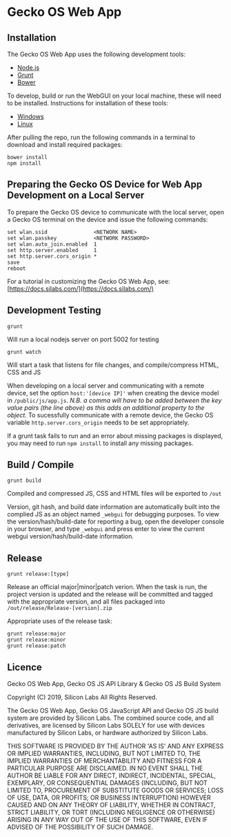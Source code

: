 # Gecko OS Web App

## Installation

The Gecko OS Web App uses the following development tools:

* [Node.js](http://nodejs.org)
* [Grunt](http://gruntjs.com)
* [Bower](http://bower.io)

To develop, build or run the WebGUI on your local machine, these will need to be installed. Instructions for installation of these tools:

* [Windows](docs/windows-install.md)
* [Linux](docs/linux-install.md)

After pulling the repo, run the following commands in a terminal to download and install required packages:
```
bower install
npm install
```

## Preparing the Gecko OS Device for Web App Development on a Local Server

To prepare the Gecko OS device to communicate with the local server, open a Gecko OS terminal on the device and issue the following commands:

```
set wlan.ssid               <NETWORK NAME>
set wlan.passkey            <NETWORK PASSWORD>
set wlan.auto_join.enabled  1
set http.server.enabled     1
set http.server.cors_origin *
save
reboot
```

For a tutorial in customizing the Gecko OS Web App, see:
[https://docs.silabs.com/](https://docs.silabs.com/)

## Development Testing

```grunt```

Will run a local nodejs server on port 5002 for testing

```grunt watch```

Will start a task that listens for file changes, and compile/compress HTML, CSS and JS

When developing on a local server and communicating with a remote device, set the option `host:'[device IP]'` when creating the device model in `/public/js/app.js`. _N.B. a comma will have to be added between the key value pairs (the line above) as this adds an additional property to the object._ To sucessfully communicate with a remote device, the Gecko OS variable `http.server.cors_origin` needs to be set appropriately.

If a grunt task fails to run and an error about missing packages is displayed, you may need to run `npm install` to install any missing packages.

## Build / Compile

```grunt build```

Compiled and compressed JS, CSS and HTML files will be exported to `/out`

Version, git hash, and build date information are automatically built into the complied JS as an object named `_webgui` for debugging purposes. To view the version/hash/build-date for reporting a bug, open the developer console in your browser, and type `_webgui` and press enter to view the current webgui version/hash/build-date information.

## Release

```grunt release:[type]```

Release an official major|minor|patch verion.
When the task is run, the project version is updated and the release will be committed and tagged with the appropriate version, and all files packaged into `/out/release/Release-[version].zip`

Appropriate uses of the release task:
```
grunt release:major
grunt release:minor
grunt release:patch
```

## Licence

Gecko OS Web App, Gecko OS JS API Library & Gecko OS JS Build System

Copyright (C) 2019, Silicon Labs
All Rights Reserved.

The Gecko OS Web App, Gecko OS JavaScript API and Gecko OS JS build system are
provided by Silicon Labs. The combined source code, and all derivatives, are licensed
by Silicon Labs SOLELY for use with devices manufactured by Silicon Labs, or hardware
authorized by Silicon Labs.

THIS SOFTWARE IS PROVIDED BY THE AUTHOR 'AS IS' AND ANY EXPRESS OR IMPLIED
WARRANTIES, INCLUDING, BUT NOT LIMITED TO, THE IMPLIED WARRANTIES OF
MERCHANTABILITY AND FITNESS FOR A PARTICULAR PURPOSE ARE DISCLAIMED. IN NO EVENT
SHALL THE AUTHOR BE LIABLE FOR ANY DIRECT, INDIRECT, INCIDENTAL, SPECIAL,
EXEMPLARY, OR CONSEQUENTIAL DAMAGES (INCLUDING, BUT NOT LIMITED TO, PROCUREMENT
OF SUBSTITUTE GOODS OR SERVICES; LOSS OF USE, DATA, OR PROFITS; OR BUSINESS
INTERRUPTION) HOWEVER CAUSED AND ON ANY THEORY OF LIABILITY, WHETHER IN
CONTRACT, STRICT LIABILITY, OR TORT (INCLUDING NEGLIGENCE OR OTHERWISE) ARISING
IN ANY WAY OUT OF THE USE OF THIS SOFTWARE, EVEN IF ADVISED OF THE POSSIBILITY
OF SUCH DAMAGE.
